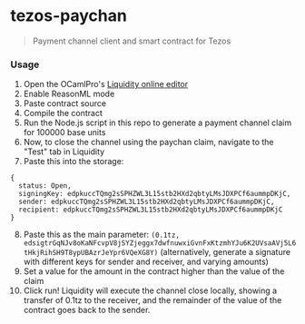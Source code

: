 # tezos-paychan

> Payment channel client and smart contract for Tezos

### Usage

1. Open the OCamlPro's [Liquidity online editor](http://www.liquidity-lang.org/edit)
2. Enable ReasonML mode
3. Paste contract source
4. Compile the contract
5. Run the Node.js script in this repo to generate a payment channel claim for 100000 base units
6. Now, to close the channel using the paychan claim, navigate to the "Test" tab in Liquidity
7. Paste this into the storage:
```
{
  status: Open,
  signingKey: edpkuccTQmg2sSPHZWL3L15stb2HXd2qbtyLMsJDXPCf6aummpDKjC,
  sender: edpkuccTQmg2sSPHZWL3L15stb2HXd2qbtyLMsJDXPCf6aummpDKjC,
  recipient: edpkuccTQmg2sSPHZWL3L15stb2HXd2qbtyLMsJDXPCf6aummpDKjC
}
```
8. Paste this as the main parameter:
`(0.1tz, edsigtrGqNJv8oKaNFcvpV8jSYZjeggx7dwfnuwxiGvnFxKtzmhYJu6K2UVsaAVj5L6tHkjRihSH9T8ypUBAzrJeYpr6VQeXG8Y)` (alternatively, generate a signature with different keys for sender and receiver, and varying amounts)
9. Set a value for the amount in the contract higher than the value of the claim
9. Click run! Liquidity will execute the channel close locally, showing a transfer of 0.1tz to the receiver, and the remainder of the value of the contract goes back to the sender.
